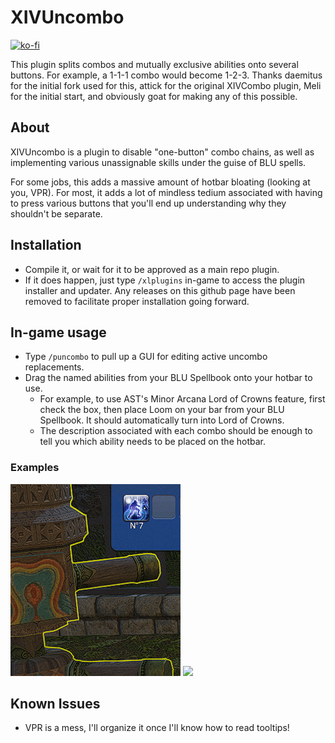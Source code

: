 # XIVUncombo 

[![ko-fi](https://ko-fi.com/img/githubbutton_sm.svg)](https://ko-fi.com/R6R2F1EYP)

This plugin splits combos and mutually exclusive abilities onto several buttons. For example, a 1-1-1 combo would become 1-2-3.
Thanks daemitus for the initial fork used for this, attick for the original XIVCombo plugin, Meli for the initial start, and obviously goat for making any of this possible.

## About
XIVUncombo is a plugin to disable "one-button" combo chains, as well as implementing various unassignable skills under the guise of BLU spells. 

For some jobs, this adds a massive amount of hotbar bloating (looking at you, VPR). For most, it adds a lot of mindless tedium associated with having to press various buttons that you'll end up understanding why they shouldn't be separate.

## Installation
* Compile it, or wait for it to be approved as a main repo plugin.
* If it does happen, just type `/xlplugins` in-game to access the plugin installer and updater. Any releases on this github page have been removed to facilitate proper installation going forward.
## In-game usage
* Type `/puncombo` to pull up a GUI for editing active uncombo replacements.
* Drag the named abilities from your BLU Spellbook onto your hotbar to use.
  * For example, to use AST's Minor Arcana Lord of Crowns feature, first check the box, then place Loom on your bar from your BLU Spellbook. It should automatically turn into Lord of Crowns.
  * The description associated with each combo should be enough to tell you which ability needs to be placed on the hotbar.
### Examples
![](https://github.com/MKhayle/XIVUnCombo/blob/main/res/lordsofcrown.gif?raw=true)
![](https://github.com/MKhayle/XIVUnCombo/blob/main/res/hardmodepicto.gif?raw=true)

## Known Issues
* VPR is a mess, I'll organize it once I'll know how to read tooltips!
